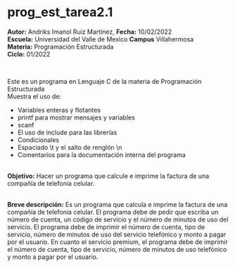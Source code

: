 # prog_est_tarea2.1
<p><b>Autor:</b> Andriks Imanol Ruiz Martínez, <b>Fecha:</b> 10/02/2022 <br>
  <b>Escuela:</b> Universidad del Valle de Mexico <b>Campus</b> Villahermosa <br>
  <b>Materia:</b> Programación Estructurada <br>
  <b>Ciclo:</b> 01/2022</p>
<br>
<p>Este es un programa en Lenguaje C de la materia de Programación Estructurada<br>
Muestra el uso de:
  <ul>
    <li>Variables enteras y flotantes</li>
    <li>printf para mostrar mensajes y variables</li>
    <li>scanf</li>
    <li>El uso de include para las librerías</li>
    <li>Condicionales</li>
    <li>Espaciado \t y el salto de renglón \n</li>
    <li>Comentarios para la documentación interna del programa</li>
    </ul>
    </p>
<br>
<b>Objetivo:</b> Hacer un programa que calcule e imprime la factura de una compañía de telefonía celular.
<br>
<br>
<p><b>Breve descripción:</b> 
Es un programa que calcula e imprime la factura de una compañía de telefonía celular. 
El programa debe de pedir que escriba un número de cuenta, un código de servicio y el número de minutos de uso del servicio. El programa debe de imprimir el número de cuenta, tipo de servicio, número de minutos de uso del servicio telefónico y monto a pagar por el usuario. En cuanto el servicio premium, el programa debe de imprimir el número de cuenta, tipo de servicio, número de minutos de uso telefónico y monto a pagar por el usuario.
<br>
</p>

